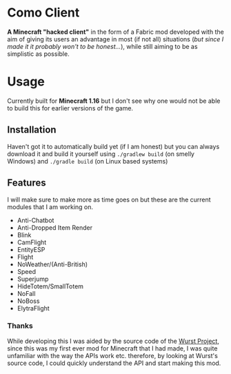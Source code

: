 # Como Client
**A Minecraft "hacked client"** in the form of a Fabric mod developed with the aim of giving its users an advantage in most (if not all) situations (*but since I made it it probably won't to be honest...*), while still aiming to be as simplistic as possible.

# Usage
Currently built for **Minecraft 1.16** but I don't see why one would not be able to build this for earlier versions of the game.

## Installation
Haven't got it to automatically build yet (if I am honest) but you can always download it and build it yourself using `./gradlew build` (on smelly Windows) and `./gradle build` (on Linux based systems)

## Features
I will make sure to make more as time goes on but these are the current modules that I am working on.
- Anti-Chatbot
- Anti-Dropped Item Render
- Blink
- CamFlight
- EntityESP
- Flight
- NoWeather/(Anti-British)
- Speed
- Superjump
- HideTotem/SmallTotem
- NoFall
- NoBoss
- ElytraFlight

### Thanks
While developing this I was aided by the source code of the [Wurst Project](https://github.com/Wurst-Imperium/Wurst7), since this was my first ever mod for Minecraft that I had made, I was quite unfamiliar with the way the APIs work etc. therefore, by looking at Wurst's source code, I could quickly understand the API and start making this mod.
